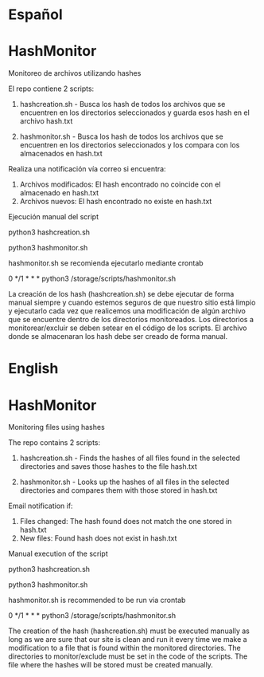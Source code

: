 # Español
# HashMonitor
 Monitoreo de archivos utilizando hashes

El repo contiene 2 scripts:

1. hashcreation.sh - Busca los hash de todos los archivos que se encuentren en los directorios seleccionados y guarda esos hash en el archivo hash.txt

2. hashmonitor.sh - Busca los hash de todos los archivos que se encuentren en los directorios seleccionados y los compara con los almacenados en hash.txt

Realiza una notificación vía correo si encuentra:

1. Archivos modificados: El hash encontrado no coincide con el almacenado en hash.txt
2. Archivos nuevos: El hash encontrado no existe en hash.txt

Ejecución manual del script

python3 hashcreation.sh

python3 hashmonitor.sh

hashmonitor.sh se recomienda ejecutarlo mediante crontab

0 */1 * * * python3 /storage/scripts/hashmonitor.sh

La creación de los hash (hashcreation.sh) se debe ejecutar de forma manual siempre y cuando estemos seguros de que nuestro sitio está limpio y ejecutarlo cada vez que realicemos una modificación de algún archivo que se encuentre dentro de los directorios monitoreados.
Los directorios a monitorear/excluir se deben setear en el código de los scripts.
El archivo donde se almacenaran los hash debe ser creado de forma manual.

# English
# HashMonitor
 Monitoring files using hashes

The repo contains 2 scripts:

1. hashcreation.sh - Finds the hashes of all files found in the selected directories and saves those hashes to the file hash.txt

2. hashmonitor.sh - Looks up the hashes of all files in the selected directories and compares them with those stored in hash.txt

Email notification if:

1. Files changed: The hash found does not match the one stored in hash.txt
2. New files: Found hash does not exist in hash.txt

Manual execution of the script

python3 hashcreation.sh

python3 hashmonitor.sh

hashmonitor.sh is recommended to be run via crontab

0 */1 * * * python3 /storage/scripts/hashmonitor.sh

The creation of the hash (hashcreation.sh) must be executed manually as long as we are sure that our site is clean and run it every time we make a modification to a file that is found within the monitored directories.
The directories to monitor/exclude must be set in the code of the scripts.
The file where the hashes will be stored must be created manually.
